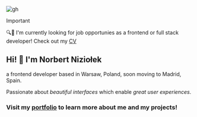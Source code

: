 ![gh](https://github.com/nizioleque/nizioleque/assets/92390086/1e1fd257-a74e-4403-ab16-fb0f416c7402)

> [!IMPORTANT]
> 🔍👀 I'm currently looking for job opportunies as a frontend or full stack developer! Check out my [CV](https://github.com/user-attachments/files/16036111/CV.Norbert.Niziolek.pdf)


## Hi! 👋 I'm Norbert Niziołek

a frontend developer based in Warsaw, Poland, soon moving to Madrid, Spain.

Passionate about _beautiful interfaces_ which enable _great user experiences_.

### Visit my [portfolio](https://niziolek.dev/) to learn more about me and my projects!
